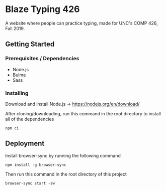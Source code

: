 # Blaze Typing 426
A website where people can practice typing, made for UNC's COMP 426, Fall 2019.

## Getting Started

### Prerequisites / Dependencies
* Node.js
* Bulma
* Sass

### Installing
Download and install Node.js -> https://nodejs.org/en/download/

After cloning/downloading, run this command in the root directory to install all of the dependencies
```
npm ci
```

## Deployment
Install browser-sync by running the following command
```
npm install -g browser-sync
```

Then run this command in the root directory of this project
```
browser-sync start -sw
```